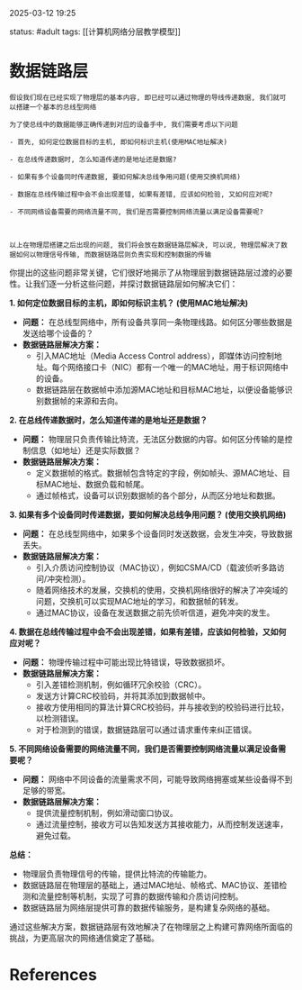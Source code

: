 2025-03-12    19:25

status: #adult 
tags: [[计算机网络分层教学模型]]


# 数据链路层

```
假设我们现在已经实现了物理层的基本内容, 即已经可以通过物理的导线传递数据, 我们就可以搭建一个基本的总线型网络

为了使总线中的数据能够正确传递到对应的设备手中, 我们需要考虑以下问题

- 首先, 如何定位数据目标的主机, 即如何标识主机(使用MAC地址解决)

- 在总线传递数据时, 怎么知道传递的是地址还是数据?

- 如果有多个设备同时传递数据, 要如何解决总线争用问题(使用交换机网络)

- 数据在总线传输过程中会不会出现差错, 如果有差错, 应该如何检验, 又如何应对呢?

- 不同网络设备需要的网络流量不同, 我们是否需要控制网络流量以满足设备需要呢?

  

以上在物理层搭建之后出现的问题, 我们将会放在数据链路层解决, 可以说, 物理层解决了数据如何以物理信号传输, 而数据链路层则负责实现和控制数据的传输
```

你提出的这些问题非常关键，它们很好地揭示了从物理层到数据链路层过渡的必要性。让我们逐一分析这些问题，并探讨数据链路层如何解决它们：

**1. 如何定位数据目标的主机，即如何标识主机？ (使用MAC地址解决)**

- **问题：** 在总线型网络中，所有设备共享同一条物理线路。如何区分哪些数据是发送给哪个设备的？
- **数据链路层解决方案：**
    - 引入MAC地址（Media Access Control address），即媒体访问控制地址。每个网络接口卡（NIC）都有一个唯一的MAC地址，用于标识网络中的设备。
    - 数据链路层在数据帧中添加源MAC地址和目标MAC地址，以便设备能够识别数据帧的来源和去向。

**2. 在总线传递数据时，怎么知道传递的是地址还是数据？**

- **问题：** 物理层只负责传输比特流，无法区分数据的内容。如何区分传输的是控制信息（如地址）还是实际数据？
- **数据链路层解决方案：**
    - 定义数据帧的格式。数据帧包含特定的字段，例如帧头、源MAC地址、目标MAC地址、数据负载和帧尾。
    - 通过帧格式，设备可以识别数据帧的各个部分，从而区分地址和数据。

**3. 如果有多个设备同时传递数据，要如何解决总线争用问题？ (使用交换机网络)**

- **问题：** 在总线型网络中，如果多个设备同时发送数据，会发生冲突，导致数据丢失。
- **数据链路层解决方案：**
    - 引入介质访问控制协议（MAC协议），例如CSMA/CD（载波侦听多路访问/冲突检测）。
    - 随着网络技术的发展，交换机的使用，交换机网络很好的解决了冲突域的问题，交换机可以实现MAC地址的学习，和数据帧的转发。
    - 通过MAC协议，设备在发送数据之前先侦听信道，避免冲突的发生。

**4. 数据在总线传输过程中会不会出现差错，如果有差错，应该如何检验，又如何应对呢？**

- **问题：** 物理传输过程中可能出现比特错误，导致数据损坏。
- **数据链路层解决方案：**
    - 引入差错检测机制，例如循环冗余校验（CRC）。
    - 发送方计算CRC校验码，并将其添加到数据帧中。
    - 接收方使用相同的算法计算CRC校验码，并与接收到的校验码进行比较，以检测错误。
    - 对于检测到的错误，数据链路层可以通过请求重传来纠正错误。

**5. 不同网络设备需要的网络流量不同，我们是否需要控制网络流量以满足设备需要呢？**

- **问题：** 网络中不同设备的流量需求不同，可能导致网络拥塞或某些设备得不到足够的带宽。
- **数据链路层解决方案：**
    - 提供流量控制机制，例如滑动窗口协议。
    - 通过流量控制，接收方可以告知发送方其接收能力，从而控制发送速率，避免过载。

**总结：**

- 物理层负责物理信号的传输，提供比特流的传输能力。
- 数据链路层在物理层的基础上，通过MAC地址、帧格式、MAC协议、差错检测和流量控制等机制，实现了可靠的数据传输和介质访问控制。
- 数据链路层为网络层提供可靠的数据传输服务，是构建复杂网络的基础。

通过这些解决方案，数据链路层有效地解决了在物理层之上构建可靠网络所面临的挑战，为更高层次的网络通信奠定了基础。


# References
